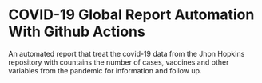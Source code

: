 # COVID-19 Global Report Automation With Github Actions
An automated report that treat the covid-19 data from the Jhon Hopkins repository with countains the number of cases, vaccines and other variables from the pandemic for information and follow up.
